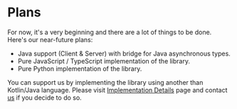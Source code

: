 # Plans

For now, it's a very beginning and there are a lot of things to be done. Here's our near-future plans:
- Java support (Client & Server) with bridge for Java asynchronous types.
- Pure JavaScript / TypeScript implementation of the library.
- Pure Python implementation of the library.

You can support us by implementing the library using another than Kotlin/Java language. Please visit 
[Implementation Details](Implementation.md) page and contact [us](https://t.me/y9vad9) if you decide to do so.
